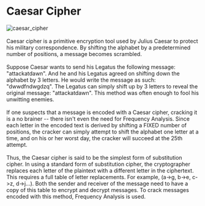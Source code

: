 # Caesar Cipher
![caesar_cipher](https://user-images.githubusercontent.com/102873173/192584659-225a9b09-f593-4cac-a315-917da3f3d8c5.jpg)
\
\
Caesar cipher is a primitive encryption tool used by Julius Caesar to protect his military correspondence. 
By shifting the alphabet by a predetermined number of positions, a message becomes scrambled.
\
\
Suppose Caesar wants to send his Legatus the following message: "attackatdawn".
And he and his Legatus agreed on shifting down the alphabet by 3 letters.
He would write the message as such: "dwwdfndwgdzq". 
The Legatus can simply shift up by 3 letters to reveal the original message: "attackatdawn".
This method was often enough to fool his unwitting enemies. 
\
\
If one suspects that a message is encoded with a Caesar cipher, cracking it is a no brainer -- there isn't even the need for Frequency Analysis. Since each letter 
in the encoded text is derived by shifting a FIXED number of positions, the cracker can simply attempt to shift the alphabet one letter at a time, and on his or her worst day, the cracker will succeed at the 25th attempt. 
\
\
Thus, the Caesar cipher is said to be the simplest form of substitution cipher. In using a standard form of substitution cipher, the cryptographer replaces each letter of the plaintext with a different letter in the ciphertext. This requires a full table of letter replacements. For example, (a->g, b->e, c->z, d->j...). Both the sender and receiver of the message need to have a copy of this table to encrypt and decrypt messages. To crack messages encoded with this method, Frequency Analysis is used. 

